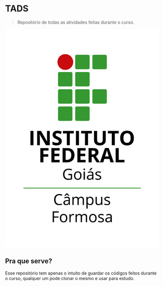 # TADS
> Repositório de todas as atividades feitas durante o curso.

<img src="logo-ifg-formosa.png" width="500px"></img>

## Pra que serve?

Esse repositório tem apenas o intuito de guardar os códigos feitos durante o curso, qualquer um pode clonar o mesmo e usar para estudo.
